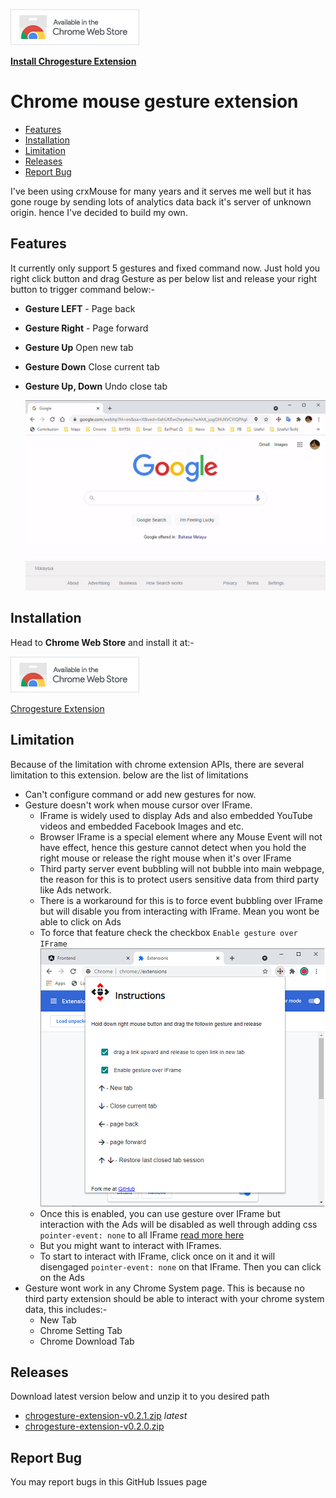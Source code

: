 [<img src="assets/chrom-web-store-logo.png" alt="angular-logo" />](https://chrome.google.com/webstore/detail/chrogesture-extension/cgoppdmnkpkomnommdffmaeckjomoebo)

[**Install Chrogesture Extension**](https://chrome.google.com/webstore/detail/chrogesture-extension/cgoppdmnkpkomnommdffmaeckjomoebo)

# Chrome mouse gesture extension

- [Features](#Features)
- [Installation](#Installation)
- [Limitation](#LIMITATION)
- [Releases](#Releases)
- [Report Bug](#Report-Bug)

I've been using crxMouse for many years and it serves me well but it has gone rouge by sending lots of analytics data back it's server of unknown origin. hence I've decided to build my own.

## Features

It currently only support 5 gestures and fixed command now. Just hold you right click button and drag Gesture as per below list and release your right button to trigger command below:-

- **Gesture LEFT** - Page back
- **Gesture Right** - Page forward
- **Gesture Up** Open new tab
- **Gesture Down** Close current tab
- **Gesture Up, Down** Undo close tab

  <img src="assets/chrogesture-in-action.gif" alt="angular-logo" width="600px" />

## Installation

Head to **Chrome Web Store** and install it at:-

[<img src="assets/chrom-web-store-logo.png" alt="angular-logo" />](https://chrome.google.com/webstore/detail/chrogesture-extension/cgoppdmnkpkomnommdffmaeckjomoebo)

[Chrogesture Extension](https://chrome.google.com/webstore/detail/chrogesture-extension/cgoppdmnkpkomnommdffmaeckjomoebo)

## Limitation

Because of the limitation with chrome extension APIs, there are several limitation to this extension. below are the list of limitations

- Can't configure command or add new gestures for now.
- Gesture doesn't work when mouse cursor over IFrame.
  - IFrame is widely used to display Ads and also embedded YouTube videos and embedded Facebook Images and etc.
  - Browser IFrame is a special element where any Mouse Event will not have effect, hence this gesture cannot detect when you hold the right mouse or release the right mouse when it's over IFrame
  - Third party server event bubbling will not bubble into main webpage, the reason for this is to protect users sensitive data from third party like Ads network.
  - There is a workaround for this is to force event bubbling over IFrame but will disable you from interacting with IFrame. Mean you wont be able to click on Ads
  - To force that feature check the checkbox `Enable gesture over IFrame` <img src="assets\pop-up-options.png" alt="angular-logo" width="455px" />
  - Once this is enabled, you can use gesture over IFrame but interaction with the Ads will be disabled as well through adding css `pointer-event: none` to all IFrame [read more here](https://developer.mozilla.org/en-US/docs/Web/CSS/pointer-events)
  - But you might want to interact with IFrames.
  - To start to interact with IFrame, click once on it and it will disengaged `pointer-event: none` on that IFrame. Then you can click on the Ads
- Gesture wont work in any Chrome System page. This is because no third party extension should be able to interact with your chrome system data, this includes:-
  - New Tab
  - Chrome Setting Tab
  - Chrome Download Tab

## Releases

Download latest version below and unzip it to you desired path

- [chrogesture-extension-v0.2.1.zip](/releases/chrogesture-extension-v0.2.0.zip) _latest_
- [chrogesture-extension-v0.2.0.zip](/releases/chrogesture-extension-v0.2.0.zip)

## Report Bug

You may report bugs in this GitHub Issues page
